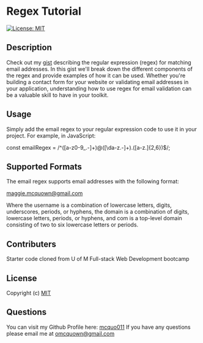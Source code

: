 # Regex Tutorial
  [![License: MIT](https://img.shields.io/badge/License-MIT-yellow.svg)](https://opensource.org/licenses/MIT)

  ## Description 

  Check out my [gist](https://github.com/mcquo011/Regex-Tutorial/blob/main/develop/gist-template.md) describing the regular expression (regex) for matching email addresses. In this gist we'll break down the different components of the regex and provide examples of how it can be used. Whether you're building a contact form for your website or validating email addresses in your application, understanding how to use regex for email validation can be a valuable skill to have in your toolkit.

  ## Usage 

Simply add the email regex to your regular expression code to use it in your project. For example, in JavaScript:

  const emailRegex = /^([a-z0-9_.-]+)@([\da-z.-]+)\.([a-z.]{2,6})$/;

  ## Supported Formats

  The email regex supports email addresses with the following format:

  maggie.mcquown@gmail.com

  Where the username is a combination of lowercase letters, digits, underscores, periods, or hyphens, the domain is a combination of digits, lowercase letters, periods, or hyphens, and com is a top-level domain consisting of two to six lowercase letters or periods.

  ## Contributers 

  Starter code cloned from U of M Full-stack Web Development bootcamp

  ## License 
  
  Copyright (c)
  [MIT](https://opensource.org/licenses/MIT)

  ## Questions 

  You can visit my Github Profile here: [mcquo011](https://github.com/mcquo011/) 
  If you have any questions please email me at omcquown@gmail.com
  
